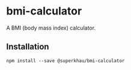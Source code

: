 # bmi-calculator

A BMI (body mass index) calculator.

## Installation

```
npm install --save @superkhau/bmi-calculator
```
